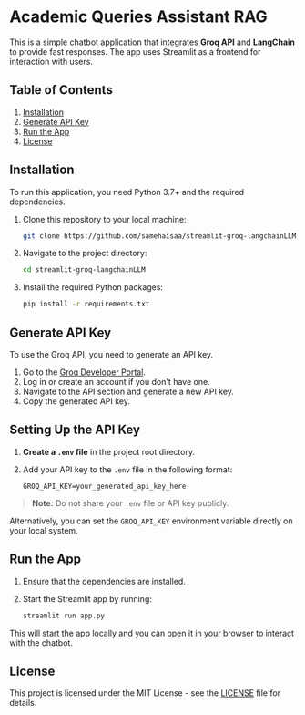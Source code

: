 # Academic Queries Assistant RAG

This is a simple chatbot application that integrates **Groq API** and **LangChain** to provide fast responses. The app uses Streamlit as a frontend for interaction with users.

## Table of Contents
1. [Installation](#installation)
2. [Generate API Key](#generate-api-key)
3. [Run the App](#run-the-app)
4. [License](#license)

## Installation

To run this application, you need Python 3.7+ and the required dependencies.

1. Clone this repository to your local machine:

    ```bash
    git clone https://github.com/samehaisaa/streamlit-groq-langchainLLM.git
    ```

2. Navigate to the project directory:

    ```bash
    cd streamlit-groq-langchainLLM
    ```

3. Install the required Python packages:

    ```bash
    pip install -r requirements.txt
    ```

## Generate API Key

To use the Groq API, you need to generate an API key.

1. Go to the [Groq Developer Portal](https://www.groq.com/).
2. Log in or create an account if you don't have one.
3. Navigate to the API section and generate a new API key.
4. Copy the generated API key.

## Setting Up the API Key

1. **Create a `.env` file** in the project root directory.

2. Add your API key to the `.env` file in the following format:

    ```
    GROQ_API_KEY=your_generated_api_key_here
    ```

> **Note:** Do not share your `.env` file or API key publicly.

Alternatively, you can set the `GROQ_API_KEY` environment variable directly on your local system.

## Run the App

1. Ensure that the dependencies are installed.
2. Start the Streamlit app by running:

    ```bash
    streamlit run app.py
    ```

This will start the app locally and you can open it in your browser to interact with the chatbot.

## License

This project is licensed under the MIT License - see the [LICENSE](LICENSE) file for details.
